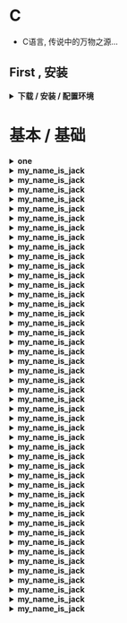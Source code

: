 # C
* C语言, 传说中的万物之源...



## First , 安装
<details>
<summary><b> 下载 / 安装 / 配置环境 </b></summary>

```  

详细教程 :   https://www.bilibili.com/video/av47215049/?spm_id_from=333.788.videocard.8

教程中的资料下载( tdm64-gcc-5.1.0-2.exe ): 
这个安装完自动配置到系统的环境变量:
https://zh.osdn.net/projects/sfnet_tdm-gcc/releases/
https://zh.osdn.net/projects/sfnet_tdm-gcc/downloads/TDM-GCC%20Installer/tdm64-gcc-5.1.0-2.exe/


检查是否安装成功:   
    打开 系统 cmd
    输入:
    gcc --version
    


```
</details>

















# 基本 / 基础
<details>
<summary><b> one </b></summary>

```  


最最基本的输出 printf :
输出技巧大全:      http://c.biancheng.net/cpp/html/3100.html

输出整数(十进制输出):
    使用了 unsigned 后只能表示正数，不能再表示负数了
    int 是基本的整数类型，short 和 long 是在 int 的基础上进行的扩展，
(short int)    (int)    (long int)    (unsigned short int)    (unsigned int)    (unsigned long)
--------------------------------------------------------------------------------------------------
    %hd          %d        %ld                %hu                  %u                %lu


输出小数(十进制输出):
float    double
------------------------------
 %f       %lf


 输出字符串:
一个字符        一个字符串
------------------------------
  %c               %s


33  表示前面空多少个空格
2lf 表示取多少位小数
    float b=123.1234567;
    printf("%33.2lf" ,b );
>>>                            123.12    




数据类型:
注意，各种类型的存储大小与系统位数有关，但目前通用的以64位系统为主 
( Windows / Linux / macos 数据类型大小是不一样的 )
可以使用 sizeof 运算符。表达式 sizeof(type) 得到对象或类型的存储字节大小
    整数类型:
        整数(不能是小数 , 带 unsigned 的必须是正整数 , 就不能有负数  )
            char	
            unsigned char	
            signed char

            int	
            unsigned int

            short
            unsigned short

            long
            unsigned long	        


浮点类型:
        float               6 位小数
        double              15 位小数
        long double         19 位小数



小数的输出:
小数也可以使用 printf 函数输出，包括十进制形式和指数形式，它们对应的格式控制符分别是：
    %e      以指数形式输出 float 类型，输出结果中的 e 小写；
    %E      以指数形式输出 float 类型，输出结果中的 E 大写；
    %le     以指数形式输出 double 类型，输出结果中的 e 小写；
    %lE     以指数形式输出 double 类型，输出结果中的 E 大写。

   


详细简明的教程:   http://c.biancheng.net/cpp/html/3240.html


int a=88,b=89;
printf("%d %d \n",a,b);          88 89
printf("%c,%c \n",a,b);          X,Y
printf("a=%d,b=%d",a,b);        a=88,b=89







C语言中float和double:
    double、float都是浮点型
    double（双精度型）比float（单精度型）存的数据更准确些，占的空间也更大
    double精度是float的两倍，所以需要更精确的计算常使用double
    但double消耗内存是float的两倍，double的运算速度比float慢得多

    


C语言中的整数（short,int,long）:
这篇文章讲的非常好:    http://c.biancheng.net/cpp/html/3092.html
    C语言通常使用int来定义整数（int 是 integer 的简写）
    在现代操作系统中，int 一般占用 4 个字节（Byte）的内存，共计 32 位（Bit）
    如果不考虑正负数，当所有的位都为 1 时它的值最大，为 232-1 = 4,294,967,295 ≈ 43亿，这是一个很大的数，实际开发中很少用到
    但是, 43 亿虽然已经很大，但要表示全球人口数量还是不够，必须要让整数占用更多的内存，才能表示更大的值，
    比如占用 6 个字节或者 8 个字节
    让整数占用更少的内存可以在 int 前边加 short，让整数占用更多的内存可以在 int 前边加 long，例如：
        short int a = 10;
        short int b, c = 99;
        long int m = 102023;
        long int n, p = 562131;
    这样 a、b、c 只占用 2 个字节的内存，而 m、n、p 可能会占用 8 个字节的内存

    也可以将 int 省略，只写 short 和 long，如下所示：
        short a = 10;
        short b, c = 99;
        long m = 102023;
        long n, p = 562131;
    这样的写法更加简洁，实际开发中常用

    所以说:
    int 是基本的整数类型，short 和 long 是在 int 的基础上进行的扩展，
    short 可以节省内存，
    long 可以容纳更大的值

    short、int、long 是C语言中常见的整数类型，
    其中 int 称为整型，short 称为短整型，long 称为长整型

    C语言并没有严格规定 short、int、long 的长度，只做了宽泛的限制：
    short 至少占用 2 个字节。
    int 建议为一个机器字长。32 位环境下机器字长为 4 字节，64 位环境下机器字长为 8 字节。
    short 的长度不能大于 int，long 的长度不能小于 int

    总结起来，它们的长度（所占字节数）关系为：
        2 ≤ short ≤ int ≤ long
    这就意味着，short 并不一定真的”短“，long 也并不一定真的”长“，它们有可能和 int 占用相同的字节数

    在 64 位环境下，不同的操作系统会有不同的结果
    在 32 位环境以及 Win64 环境下的运行结果为：
        short=2, int=4, long=4, char=1

    在 64 位 Linux 和 Mac OS 下的运行结果为：
        short=2, int=4, long=8, char=1

    在很多情况下，我们非常确定某个数字只能是正数，
    比如班级学生的人数、字符串的长度、内存地址等，这
    个时候符号位就是多余的了，就不如删掉符号位，把所有的位都用来存储数值，这样能表示的数值范围更大（大一倍）
    C语言允许我们这样做，如果不希望设置符号位，可以在数据类型前面加上 unsigned 关键字，例如：
        unsigned short a = 12;
        unsigned int b = 1002;
        unsigned long c = 9892320;
    这样，short、int、long 中就没有符号位了，所有的位都用来表示数值，正数的取值范围更大了。
    这也意味着，使用了 unsigned 后只能表示正数，不能再表示负数了
    不加 unsigned 的数字称为有符号数，能表示正数和负数，
    加了 unsigned 的数字称为无符号数，只能表示正数

    如果是unsigned int类型，那么可以省略 int ，只写 unsigned，例如：
        unsigned n = 100;
    它等价于：
        unsigned int n = 100;        










部分关键字:
auto	    声明自动变量
const	    定义常量，如果一个变量被 const 修饰，那么它的值就不能再被改变
enum	    声明枚举类型
goto	    无条件跳转语句
register	声明寄存器变量
signed	    声明有符号类型变量或函数
unsigned	声明无符号类型变量或函数
sizeof	    计算数据类型或变量长度（即所占字节数）
static	    声明静态变量
struct	    声明结构体类型
typedef	    用以给数据类型取别名





定义常量:
在 C 中，有两种简单的定义常量的方式：
    使用 #define 预处理器    #define LENGTH 10   
    使用 const 关键字        const int  LENGTH = 10;

    注意: 把常量定义为大写字母形式，是一个很好的编程规范





```
</details>











<details>
<summary><b>my_name_is_jack</b></summary>

```  

```
</details>







<details>
<summary><b>my_name_is_jack</b></summary>

```  

```
</details>







<details>
<summary><b>my_name_is_jack</b></summary>

```  

```
</details>







<details>
<summary><b>my_name_is_jack</b></summary>

```  

```
</details>







<details>
<summary><b>my_name_is_jack</b></summary>

```  

```
</details>







<details>
<summary><b>my_name_is_jack</b></summary>

```  

```
</details>







<details>
<summary><b>my_name_is_jack</b></summary>

```  

```
</details>







<details>
<summary><b>my_name_is_jack</b></summary>

```  

```
</details>







<details>
<summary><b>my_name_is_jack</b></summary>

```  

```
</details>







<details>
<summary><b>my_name_is_jack</b></summary>

```  

```
</details>







<details>
<summary><b>my_name_is_jack</b></summary>

```  

```
</details>







<details>
<summary><b>my_name_is_jack</b></summary>

```  

```
</details>







<details>
<summary><b>my_name_is_jack</b></summary>

```  

```
</details>







<details>
<summary><b>my_name_is_jack</b></summary>

```  

```
</details>







<details>
<summary><b>my_name_is_jack</b></summary>

```  

```
</details>







<details>
<summary><b>my_name_is_jack</b></summary>

```  

```
</details>







<details>
<summary><b>my_name_is_jack</b></summary>

```  

```
</details>







<details>
<summary><b>my_name_is_jack</b></summary>

```  

```
</details>







<details>
<summary><b>my_name_is_jack</b></summary>

```  

```
</details>







<details>
<summary><b>my_name_is_jack</b></summary>

```  

```
</details>







<details>
<summary><b>my_name_is_jack</b></summary>

```  

```
</details>







<details>
<summary><b>my_name_is_jack</b></summary>

```  

```
</details>







<details>
<summary><b>my_name_is_jack</b></summary>

```  

```
</details>







<details>
<summary><b>my_name_is_jack</b></summary>

```  

```
</details>







<details>
<summary><b>my_name_is_jack</b></summary>

```  

```
</details>







<details>
<summary><b>my_name_is_jack</b></summary>

```  

```
</details>







<details>
<summary><b>my_name_is_jack</b></summary>

```  

```
</details>







<details>
<summary><b>my_name_is_jack</b></summary>

```  

```
</details>







<details>
<summary><b>my_name_is_jack</b></summary>

```  

```
</details>







<details>
<summary><b>my_name_is_jack</b></summary>

```  

```
</details>







<details>
<summary><b>my_name_is_jack</b></summary>

```  

```
</details>







<details>
<summary><b>my_name_is_jack</b></summary>

```  

```
</details>







<details>
<summary><b>my_name_is_jack</b></summary>

```  

```
</details>







<details>
<summary><b>my_name_is_jack</b></summary>

```  

```
</details>







<details>
<summary><b>my_name_is_jack</b></summary>

```  

```
</details>







<details>
<summary><b>my_name_is_jack</b></summary>

```  

```
</details>







<details>
<summary><b>my_name_is_jack</b></summary>

```  

```
</details>







<details>
<summary><b>my_name_is_jack</b></summary>

```  

```
</details>







<details>
<summary><b>my_name_is_jack</b></summary>

```  

```
</details>







<details>
<summary><b>my_name_is_jack</b></summary>

```  

```
</details>







<details>
<summary><b>my_name_is_jack</b></summary>

```  

```
</details>







<details>
<summary><b>my_name_is_jack</b></summary>

```  

```
</details>







<details>
<summary><b>my_name_is_jack</b></summary>

```  

```
</details>







<details>
<summary><b>my_name_is_jack</b></summary>

```  

```
</details>







<details>
<summary><b>my_name_is_jack</b></summary>

```  

```
</details>







<details>
<summary><b>my_name_is_jack</b></summary>

```  

```
</details>







<details>
<summary><b>my_name_is_jack</b></summary>

```  

```
</details>









